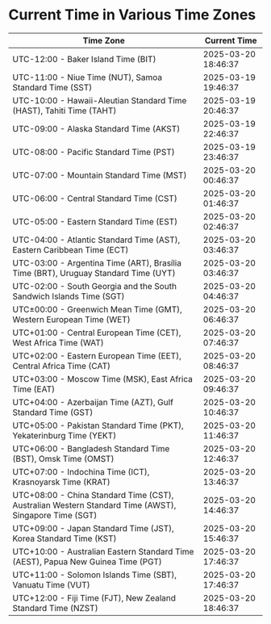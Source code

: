 # Current Time in Various Time Zones

| Time Zone | Current Time |
|-----------|--------------|
| UTC-12:00 - Baker Island Time (BIT) | 2025-03-20 18:46:37 |
| UTC-11:00 - Niue Time (NUT), Samoa Standard Time (SST) | 2025-03-19 19:46:37 |
| UTC-10:00 - Hawaii-Aleutian Standard Time (HAST), Tahiti Time (TAHT) | 2025-03-19 20:46:37 |
| UTC-09:00 - Alaska Standard Time (AKST) | 2025-03-19 22:46:37 |
| UTC-08:00 - Pacific Standard Time (PST) | 2025-03-19 23:46:37 |
| UTC-07:00 - Mountain Standard Time (MST) | 2025-03-20 00:46:37 |
| UTC-06:00 - Central Standard Time (CST) | 2025-03-20 01:46:37 |
| UTC-05:00 - Eastern Standard Time (EST) | 2025-03-20 02:46:37 |
| UTC-04:00 - Atlantic Standard Time (AST), Eastern Caribbean Time (ECT) | 2025-03-20 03:46:37 |
| UTC-03:00 - Argentina Time (ART), Brasília Time (BRT), Uruguay Standard Time (UYT) | 2025-03-20 03:46:37 |
| UTC-02:00 - South Georgia and the South Sandwich Islands Time (SGT) | 2025-03-20 04:46:37 |
| UTC±00:00 - Greenwich Mean Time (GMT), Western European Time (WET) | 2025-03-20 06:46:37 |
| UTC+01:00 - Central European Time (CET), West Africa Time (WAT) | 2025-03-20 07:46:37 |
| UTC+02:00 - Eastern European Time (EET), Central Africa Time (CAT) | 2025-03-20 08:46:37 |
| UTC+03:00 - Moscow Time (MSK), East Africa Time (EAT) | 2025-03-20 09:46:37 |
| UTC+04:00 - Azerbaijan Time (AZT), Gulf Standard Time (GST) | 2025-03-20 10:46:37 |
| UTC+05:00 - Pakistan Standard Time (PKT), Yekaterinburg Time (YEKT) | 2025-03-20 11:46:37 |
| UTC+06:00 - Bangladesh Standard Time (BST), Omsk Time (OMST) | 2025-03-20 12:46:37 |
| UTC+07:00 - Indochina Time (ICT), Krasnoyarsk Time (KRAT) | 2025-03-20 13:46:37 |
| UTC+08:00 - China Standard Time (CST), Australian Western Standard Time (AWST), Singapore Time (SGT) | 2025-03-20 14:46:37 |
| UTC+09:00 - Japan Standard Time (JST), Korea Standard Time (KST) | 2025-03-20 15:46:37 |
| UTC+10:00 - Australian Eastern Standard Time (AEST), Papua New Guinea Time (PGT) | 2025-03-20 17:46:37 |
| UTC+11:00 - Solomon Islands Time (SBT), Vanuatu Time (VUT) | 2025-03-20 17:46:37 |
| UTC+12:00 - Fiji Time (FJT), New Zealand Standard Time (NZST) | 2025-03-20 18:46:37 |

